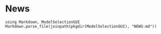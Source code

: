 # News

```@eval
using Markdown, ModelSelectionGUI
Markdown.parse_file(joinpath(pkgdir(ModelSelectionGUI), "NEWS.md"))
```
